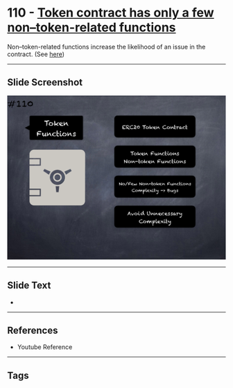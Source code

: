 # 110 - [Token contract has only a few non–token-related functions](Token%20contract%20has%20only%20a%20few%20non–token-related%20functions.md)

Non–token-related functions increase the likelihood of an issue in the contract. (See [here](https://github.com/crytic/building-secure-contracts/blob/master/development-guidelines/token_integration.md#contract-composition))

___
## Slide Screenshot
![0110.png](../../images/5.Pitfalls%20and%20Best%20Practices%20201/110.png)
___
## Slide Text
- 
___
## References
- Youtube Reference
___
## Tags